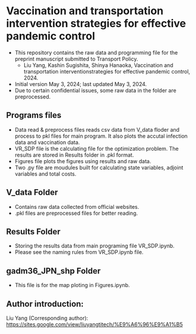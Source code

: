 # Vaccination and transportation intervention strategies for effective pandemic control
- This repository contains the raw data and programming file for the preprint manuscript submitted to Transport Policy.
  - Liu Yang, Kashin Sugishita, Shinya Hanaoka, Vaccination and transportation interventionstrategies for effective pandemic control, 2024.
- Initial version May 3, 2024; last updated May 3, 2024. 
- Due to certain confidential issues, some raw data in the folder are preprocessed.  

## Programs files
- Data read & preprocess files reads csv data from V_data floder and process to pkl files for main program. It also plots the accutal infection data and vaccination data.
- VR_SDP file is the calculating file for the optimization problem. The results are stored in Results folder in .pkl format. 
- Figures file plots the figures using results and raw data.
- Two .py file are moudules built for calculating state variables, adjoint variables and total costs.


## V_data Folder
- Contains raw data collected from official websites.
- .pkl files are preprocessed files for better reading.

## Results Folder
- Storing the results data from main programing file VR_SDP.ipynb.
- Please see the naming rules from VR_SDP.ipynb file.

## gadm36_JPN_shp Folder
- This file is for the map ploting in Figures.ipynb.


## Author introduction:
Liu Yang (Corresponding author): https://sites.google.com/view/liuyangtitech/%E9%A6%96%E9%A1%B5
